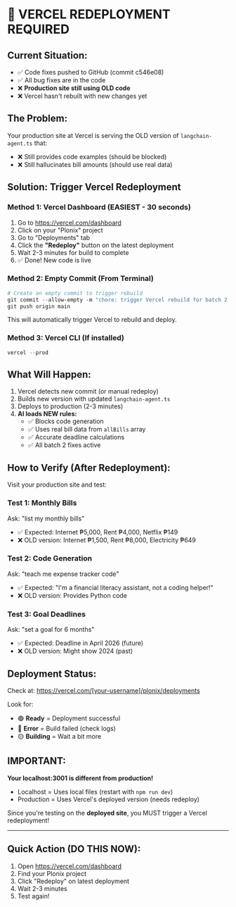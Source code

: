 # 🚀 VERCEL REDEPLOYMENT REQUIRED

## Current Situation:
- ✅ Code fixes pushed to GitHub (commit c546e08)
- ✅ All bug fixes are in the code
- ❌ **Production site still using OLD code**
- ❌ Vercel hasn't rebuilt with new changes yet

## The Problem:
Your production site at Vercel is serving the OLD version of `langchain-agent.ts` that:
- ❌ Still provides code examples (should be blocked)
- ❌ Still hallucinates bill amounts (should use real data)

## Solution: Trigger Vercel Redeployment

### Method 1: Vercel Dashboard (EASIEST - 30 seconds)
1. Go to https://vercel.com/dashboard
2. Click on your "Plonix" project
3. Go to "Deployments" tab
4. Click the **"Redeploy"** button on the latest deployment
5. Wait 2-3 minutes for build to complete
6. ✅ Done! New code is live

### Method 2: Empty Commit (From Terminal)
```powershell
# Create an empty commit to trigger rebuild
git commit --allow-empty -m "chore: trigger Vercel rebuild for batch 2 fixes"
git push origin main
```
This will automatically trigger Vercel to rebuild and deploy.

### Method 3: Vercel CLI (If installed)
```powershell
vercel --prod
```

## What Will Happen:
1. Vercel detects new commit (or manual redeploy)
2. Builds new version with updated `langchain-agent.ts`
3. Deploys to production (2-3 minutes)
4. **AI loads NEW rules:**
   - ✅ Blocks code generation
   - ✅ Uses real bill data from `allBills` array
   - ✅ Accurate deadline calculations
   - ✅ All batch 2 fixes active

## How to Verify (After Redeployment):
Visit your production site and test:

### Test 1: Monthly Bills
Ask: "list my monthly bills"
- ✅ Expected: Internet ₱5,000, Rent ₱4,000, Netflix ₱149
- ❌ OLD version: Internet ₱1,500, Rent ₱8,000, Electricity ₱649

### Test 2: Code Generation
Ask: "teach me expense tracker code"
- ✅ Expected: "I'm a financial literacy assistant, not a coding helper!"
- ❌ OLD version: Provides Python code

### Test 3: Goal Deadlines
Ask: "set a goal for 6 months"
- ✅ Expected: Deadline in April 2026 (future)
- ❌ OLD version: Might show 2024 (past)

## Deployment Status:
Check at: https://vercel.com/[your-username]/plonix/deployments

Look for:
- 🟢 **Ready** = Deployment successful
- 🔴 **Error** = Build failed (check logs)
- 🟡 **Building** = Wait a bit more

## IMPORTANT:
**Your localhost:3001 is different from production!**
- Localhost = Uses local files (restart with `npm run dev`)
- Production = Uses Vercel's deployed version (needs redeploy)

Since you're testing on the **deployed site**, you MUST trigger a Vercel redeployment!

---

## Quick Action (DO THIS NOW):
1. Open https://vercel.com/dashboard
2. Find your Plonix project
3. Click "Redeploy" on latest deployment
4. Wait 2-3 minutes
5. Test again!
